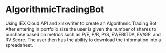 # AlgorithmicTradingBot
Using IEX Cloud API and xlsxwriter to create an Algorithmic Trading Bot
After entering in portfolio size the user is given the number of shares to purchase based on metrics such as P/E, 
P/B, P/S, EV/EBITDA, EV/GP, and RV Score.
The user then has the ability to download the information into a spreadsheet.
